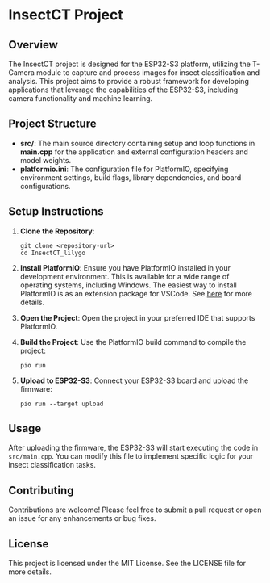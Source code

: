# InsectCT Project

## Overview
The InsectCT project is designed for the ESP32-S3 platform, utilizing the T-Camera module to capture and process images for insect classification and analysis. This project aims to provide a robust framework for developing applications that leverage the capabilities of the ESP32-S3, including camera functionality and machine learning.

## Project Structure
- **src/**: The main source directory containing setup and loop functions in **main.cpp** for the application and external configuration headers and model weights.
- **platformio.ini**: The configuration file for PlatformIO, specifying environment settings, build flags, library dependencies, and board configurations.

## Setup Instructions
1. **Clone the Repository**: 
   ```
   git clone <repository-url>
   cd InsectCT_lilygo
   ```

2. **Install PlatformIO**: Ensure you have PlatformIO installed in your development environment. This is available for a wide range of operating systems, including Windows. The easiest way to install PlatformIO is as an extension package for VSCode. See [here](https://platformio.org/install) for more details. 

3. **Open the Project**: Open the project in your preferred IDE that supports PlatformIO.

4. **Build the Project**: Use the PlatformIO build command to compile the project:
   ```
   pio run
   ```

5. **Upload to ESP32-S3**: Connect your ESP32-S3 board and upload the firmware:
   ```
   pio run --target upload
   ```

## Usage
After uploading the firmware, the ESP32-S3 will start executing the code in `src/main.cpp`. You can modify this file to implement specific logic for your insect classification tasks.

## Contributing
Contributions are welcome! Please feel free to submit a pull request or open an issue for any enhancements or bug fixes.

## License
This project is licensed under the MIT License. See the LICENSE file for more details.